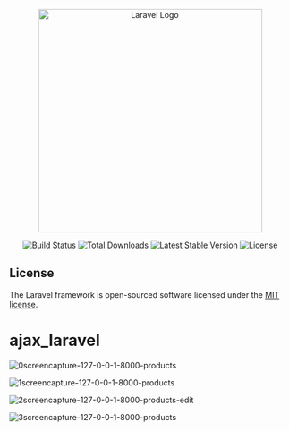 <p align="center"><a href="https://laravel.com" target="_blank"><img src="https://raw.githubusercontent.com/laravel/art/master/logo-lockup/5%20SVG/2%20CMYK/1%20Full%20Color/laravel-logolockup-cmyk-red.svg" width="400" alt="Laravel Logo"></a></p>

<p align="center">
<a href="https://github.com/laravel/framework/actions"><img src="https://github.com/laravel/framework/workflows/tests/badge.svg" alt="Build Status"></a>
<a href="https://packagist.org/packages/laravel/framework"><img src="https://img.shields.io/packagist/dt/laravel/framework" alt="Total Downloads"></a>
<a href="https://packagist.org/packages/laravel/framework"><img src="https://img.shields.io/packagist/v/laravel/framework" alt="Latest Stable Version"></a>
<a href="https://packagist.org/packages/laravel/framework"><img src="https://img.shields.io/packagist/l/laravel/framework" alt="License"></a>
</p>


## License

The Laravel framework is open-sourced software licensed under the [MIT license](https://opensource.org/licenses/MIT).
# ajax_laravel


![0screencapture-127-0-0-1-8000-products](https://github.com/andreiclcosa93/ajax_laravel/assets/100482638/46f1bfd3-8957-49fa-9a79-d820b6b809e0)

![1screencapture-127-0-0-1-8000-products](https://github.com/andreiclcosa93/ajax_laravel/assets/100482638/deab5801-e7d9-447b-b6cd-6f8d390a9a52)

![2screencapture-127-0-0-1-8000-products-edit](https://github.com/andreiclcosa93/ajax_laravel/assets/100482638/7ae7c2d4-e717-4810-bf47-257ced715867)

![3screencapture-127-0-0-1-8000-products](https://github.com/andreiclcosa93/ajax_laravel/assets/100482638/5dc36837-76b3-4ea2-8182-c795120e0f7f)


